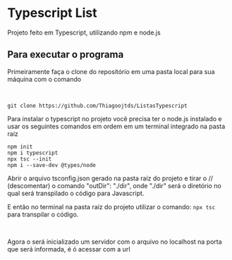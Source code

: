 <h1>Typescript List</h1>

<p>Projeto feito em Typescript, utilizando npm e node.js</p>

<h2>Para executar o programa</h2>
<p>Primeiramente faça o clone do reposítório em uma pasta local para sua máquina com o comando</P><br>

```
git clone https://github.com/Thiagoojtds/ListasTypescript
```

<p>Para instalar o typescript no projeto você precisa ter o node.js instalado e usar os seguintes comandos em ordem em um terminal integrado na pasta raíz<br>
 
```
npm init
npm i typescript
npx tsc --init
npm i --save-dev @types/node
```
 
<p>Abrir o arquivo tsconfig.json gerado na pasta raíz do projeto e tirar o // (descomentar) o comando "outDir": "./dir", onde "./dir" será o diretório no qual será transpilado o código para Javascript.<br>
<p>E então no terminal na pasta raíz do projeto utilizar o comando: <code>npx tsc</code> para transpilar o código.</p><br>
<p>Agora o será inicializado um servidor com o arquivo no localhost na porta que será informada, é ó acessar com a url</p>


